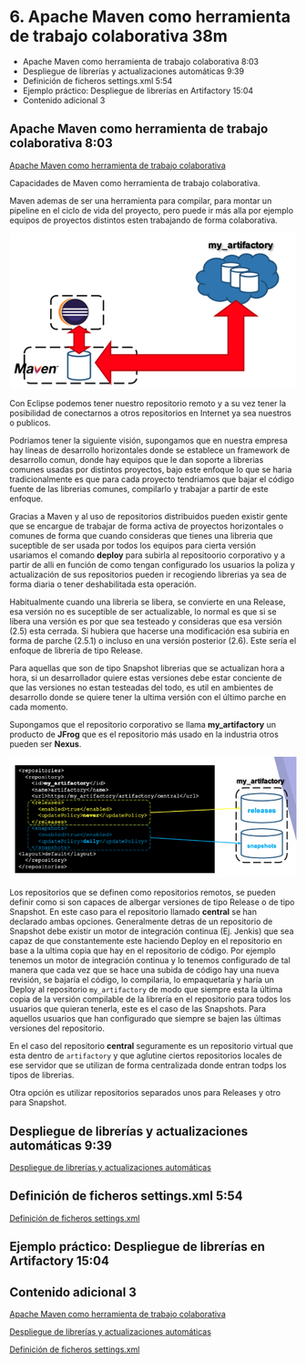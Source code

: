 # 6. Apache Maven como herramienta de trabajo colaborativa 38m

* Apache Maven como herramienta de trabajo colaborativa 8:03 
* Despliegue de librerías y actualizaciones automáticas 9:39 
* Definición de ficheros settings.xml 5:54 
* Ejemplo práctico: Despliegue de librerías en Artifactory 15:04 
* Contenido adicional 3

## Apache Maven como herramienta de trabajo colaborativa 8:03 

[Apache Maven como herramienta de trabajo colaborativa](pdfs/6.1_Apache_Maven_como_herramienta_de_trabajo_colaborativa_.pdf)

Capacidades de Maven como herramienta de trabajo colaborativa. 

Maven ademas de ser una herramienta para compilar, para montar un pipeline en el ciclo de vida del proyecto, pero puede ir más alla por ejemplo equipos de proyectos distintos esten trabajando de forma colaborativa. 

<img src="images/6-colaborativo.png">

Con Eclipse podemos tener nuestro repositorio remoto y a su vez tener la posibilidad de conectarnos a otros repositorios en Internet ya sea nuestros o publicos. 

Podriamos tener la siguiente visión, supongamos que en nuestra empresa hay líneas de desarrollo horizontales donde se establece un framework de desarrollo comun, donde hay equipos que le dan soporte a librerias comunes usadas por distintos proyectos, bajo este enfoque lo que se haria tradicionalmente es que para cada proyecto tendriamos que bajar el código fuente de las librerias comunes, compilarlo y trabajar a partir de este enfoque. 

Gracias a Maven y al uso de repositorios distribuidos pueden existir gente que se encargue de trabajar de forma activa de proyectos horizontales o comunes de forma que cuando consideras que tienes una libreria que suceptible de ser usada por todos los equipos para cierta versión usariamos el comando **deploy** para subirla al repositoorio corporativo y a partir de alli en función de como tengan configurado los usuarios la poliza y actualización de sus repositorios pueden ir recogiendo librerias ya sea de forma diaria o tener deshabilitada esta operación.

Habitualmente cuando una libreria se libera, se convierte en una Release, esa versión no es suceptible de ser actualizable, lo normal es que si se libera una versión es por que sea testeado y consideras que esa versión (2.5) esta cerrada. Si hubiera que hacerse una modificación esa subiria en forma de parche (2.5.1) o incluso en una versión posterior (2.6). Este sería el enfoque de librería de tipo Release.

Para aquellas que son de tipo Snapshot librerias que se actualizan hora a hora, si un desarrollador quiere estas versiones debe estar conciente de que las versiones no estan testeadas del todo, es util en ambientes de desarrollo donde se quiere tener la ultima versión con el último parche en cada momento.

Supongamos que el repositorio corporativo se llama **my_artifactory** un producto de **JFrog** que es el repositorio más usado en la industria otros pueden ser **Nexus**.

<img src="images/6-jfrog.png">

Los repositorios que se definen como repositorios remotos, se pueden definir como si son capaces de albergar versiones de tipo Release o de tipo Snapshot. En este caso para el repositorio llamado **central** se han declarado ambas opciones. Generalmente detras de un repositorio de Snapshot debe existir un motor de integración continua (Ej. Jenkis) que sea capaz de que constantemente este haciendo Deploy en el repositorio en base a la ultima copia que hay en el repositorio de código. Por ejemplo tenemos un motor de integración continua y lo tenemos configurado de tal manera que cada vez que se hace una subida de código hay una nueva revisión, se bajaría el código, lo compilaria, lo empaquetaría y haría un Deploy al repositorio `my_artifactory` de modo que siempre esta la última copia de la versión compilable de la librería en el repositorio para todos los usuarios que quieran tenerla, este es el caso de las Snapshots. Para aquellos usuarios que han configurado que siempre se bajen las últimas versiones del repositorio.

En el caso del repositorio **central** seguramente es un repositorio virtual que esta dentro de `artifactory` y que aglutine ciertos repositorios locales de ese servidor que se utilizan de forma centralizada donde entran todps los tipos de librerias. 

Otra opción es utilizar repositorios separados unos para Releases y otro para Snapshot. 

## Despliegue de librerías y actualizaciones automáticas 9:39 

[Despliegue de librerías y actualizaciones automáticas](pdfs/6.2_Despliegue_de_librerías.pdf)

## Definición de ficheros settings.xml 5:54 

[Definición de ficheros settings.xml](pdfs/6.3_Definición_de_ficheros_settings.xml.pdf)

## Ejemplo práctico: Despliegue de librerías en Artifactory 15:04 

## Contenido adicional 3

[Apache Maven como herramienta de trabajo colaborativa](pdfs/6.1_Apache_Maven_como_herramienta_de_trabajo_colaborativa_.pdf)

[Despliegue de librerías y actualizaciones automáticas](pdfs/6.2_Despliegue_de_librerías.pdf)

[Definición de ficheros settings.xml](pdfs/6.3_Definición_de_ficheros_settings.xml.pdf)
